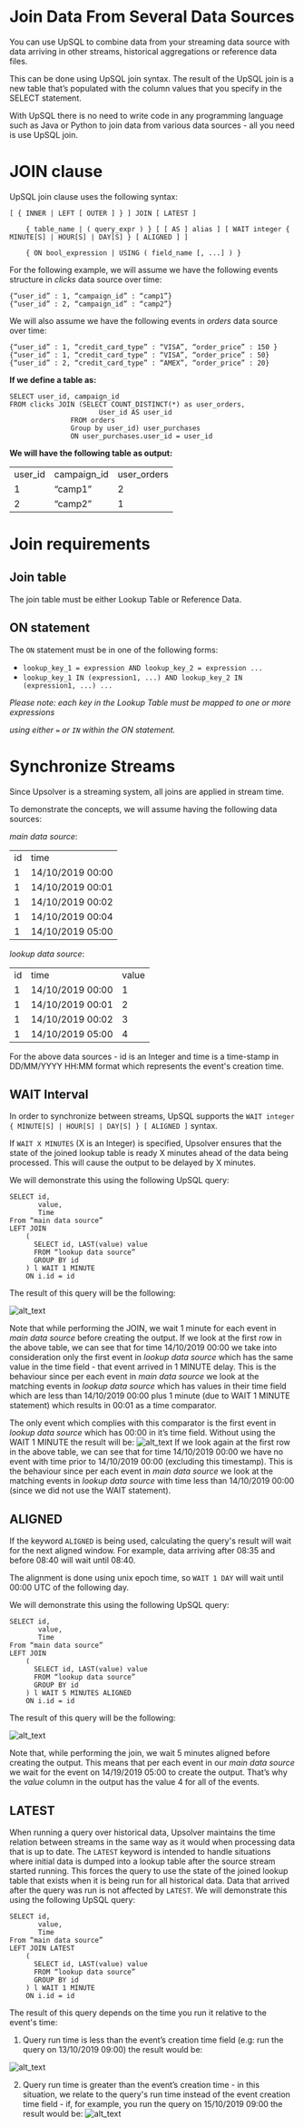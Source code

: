 # Join Data From Several Data Sources

You can use UpSQL to combine data from your streaming data source with data arriving in other streams, historical aggregations or reference data files.

This can be done using UpSQL join syntax. The result of the UpSQL join is a new table that’s populated with the column values that you specify in the SELECT statement.

With UpSQL there is no need to write code in any programming language such as Java or Python to join data from various data sources - all you need is use UpSQL join.

# JOIN clause

UpSQL join clause uses the following syntax:

```
[ { INNER | LEFT [ OUTER ] } ] JOIN [ LATEST ]

    { table_name | ( query_expr ) } [ [ AS ] alias ] [ WAIT integer { MINUTE[S] | HOUR[S] | DAY[S] } [ ALIGNED ] ]

    { ON bool_expression | USING ( field_name [, ...] ) }
```

For the following example, we will assume we have the following events structure in _clicks_ data source over time:

```
{“user_id” : 1, “campaign_id” : “camp1”}
{“user_id” : 2, “campaign_id” : “camp2”}
```

We will also assume we have the following events in _orders_ data source over time:

```
{“user_id” : 1, “credit_card_type” : “VISA”, “order_price” : 150 }
{“user_id” : 1, “credit_card_type” : “VISA”, “order_price” : 50}
{“user_id” : 2, “credit_card_type” : “AMEX”, “order_price” : 20}
```

**If we define a table as:**

```
SELECT user_id, campaign_id
FROM clicks JOIN (SELECT COUNT_DISTINCT(*) as user_orders,
			          User_id AS user_id
		       FROM orders
		       Group by user_id) user_purchases
		       ON user_purchases.user_id = user_id
```

**We will have the following table as output:**

<table>
  <tr>
   <td>user_id
   </td>
   <td>campaign_id
   </td>
   <td>user_orders
   </td>
  </tr>
  <tr>
   <td>1
   </td>
   <td>“camp1”
   </td>
   <td>2
   </td>
  </tr>
  <tr>
   <td>2
   </td>
   <td>“camp2”
   </td>
   <td>1
   </td>
  </tr>
</table>

# Join requirements

## Join table

The join table must be either Lookup Table or Reference Data.

## ON statement

The `ON` statement must be in one of the following forms:

*   `lookup_key_1 = expression AND lookup_key_2 = expression ...`
*   `lookup_key_1 IN (expression1, ...) AND lookup_key_2 IN (expression1, ...) ...`

_Please note: each key in the Lookup Table must be mapped to one or more expressions_

_using either `=` or `IN` within the ON statement._

# Synchronize Streams

Since Upsolver is a streaming system, all joins are applied in stream time. 

To demonstrate the concepts, we will assume having the following data sources:

_main data source_:

<table>
  <tr>
   <td>id
   </td>
   <td>time 
   </td>
  </tr>
  <tr>
   <td>1
   </td>
   <td>14/10/2019 00:00
   </td>
  </tr>
  <tr>
   <td>1
   </td>
   <td>14/10/2019 00:01
   </td>
  </tr>
  <tr>
   <td>1
   </td>
   <td>14/10/2019 00:02
   </td>
  </tr>
  <tr>
   <td>1
   </td>
   <td>14/10/2019 00:04
   </td>
  </tr>
  <tr>
   <td>1
   </td>
   <td>14/10/2019 05:00
   </td>
  </tr>
</table>

_lookup data source_:

<table>
  <tr>
   <td>id
   </td>
   <td>time
   </td>
   <td>value
   </td>
  </tr>
  <tr>
   <td>1
   </td>
   <td>14/10/2019 00:00
   </td>
   <td>1
   </td>
  </tr>
  <tr>
   <td>1
   </td>
   <td>14/10/2019 00:01
   </td>
   <td>2
   </td>
  </tr>
  <tr>
   <td>1
   </td>
   <td>14/10/2019 00:02
   </td>
   <td>3
   </td>
  </tr>
  <tr>
   <td>1
   </td>
   <td>14/10/2019 05:00
   </td>
   <td>4
   </td>
  </tr>
</table>

For the above data sources - id is an Integer and time is a time-stamp in DD/MM/YYYY HH:MM format which represents the event's creation time.

## WAIT Interval

In order to synchronize between streams, UpSQL supports the `WAIT integer { MINUTE[S] | HOUR[S] | DAY[S] } [ ALIGNED ]` syntax. 

If `WAIT X MINUTES` (X is an Integer) is specified, Upsolver ensures that the state of the joined lookup table is ready X minutes ahead of the data being processed. This will cause the output to be delayed by X minutes.

We will demonstrate this using the following UpSQL query:

```
SELECT id,
	   value,
	   Time
From “main data source”
LEFT JOIN 
	(
	  SELECT id, LAST(value) value
	  FROM “lookup data source”
	  GROUP BY id
	) l WAIT 1 MINUTE
	ON i.id = id 
```

The result of this query will be the following:

![alt_text](images/Join-Data1.png)

Note that while performing the JOIN, we wait 1 minute for each event in _main data source_ before creating the output. 
If we look at the first row in the above table, we can see that for time 14/10/2019 00:00 we take into consideration only the first event in _lookup data source_ which has the same value in the time field - that event arrived in 1 MINUTE delay. 
This is the behaviour since per each event in _main data source_ we look at the matching events in _lookup data source_ which has values in their time field which are less than 14/10/2019 00:00 plus 1 minute (due to WAIT 1 MINUTE statement) which results in 00:01 as a time comparator. 

The only event which complies with this comparator is the first event in _lookup data source_ which has 00:00 in it’s time field.
Without using the WAIT 1 MINUTE the result will be:
![alt_text](images/Join-Data0.png)
If we look again at the first row in the above table, we can see that for time 14/10/2019 00:00 we have no event with time prior to 14/10/2019 00:00 (excluding this timestamp). 
This is the behaviour since per each event in _main data source_ we look at the matching events in _lookup data source_ with time less than 14/10/2019 00:00 (since we did not use the WAIT statement). 


## ALIGNED

If the keyword `ALIGNED` is being used, calculating the query's result will wait for the next aligned window. For example, data arriving after 08:35 and before 08:40 will wait until 08:40. 

The alignment is done using unix epoch time, so `WAIT 1 DAY` will wait until 00:00 UTC of the following day.

We will demonstrate this using the following UpSQL query:

```
SELECT id,
	   value,
	   Time
From “main data source”
LEFT JOIN 
	(
	  SELECT id, LAST(value) value
	  FROM “lookup data source”
	  GROUP BY id
	) l WAIT 5 MINUTES ALIGNED
	ON i.id = id 
```

The result of this query will be the following:

![alt_text](images/Join-Data2.png)

Note that, while performing the join, we wait 5 minutes aligned before creating the output. This means that per each event in our _main data source_ we wait for the event on 14/19/2019 05:00 to create the output. That’s why the _value_ column in the output has the value 4 for all of the events.
## LATEST
When running a query over historical data, Upsolver maintains the time relation between streams in the same way as it would when processing data that is up to date. 
The `LATEST` keyword is intended to handle situations where initial data is dumped into a lookup table after the source stream started running. 
This forces the query to use the state of the joined lookup table that exists when it is being run for all historical data. Data that arrived after the query was run is not affected by `LATEST`.
We will demonstrate this using the following UpSQL query:
```
SELECT id,
	   value,
	   Time
From “main data source”
LEFT JOIN LATEST
	(
	  SELECT id, LAST(value) value
	  FROM “lookup data source”
	  GROUP BY id
	) l WAIT 1 MINUTE
	ON i.id = id 
```
The result of this query depends on the time you run it relative to the event's time:
1. Query run time is less than the event’s creation time field (e.g: run the query on 13/10/2019 09:00) the result would be:

![alt_text](images/Join-Data3.png)


2. Query run time is greater than the event’s creation time - in this situation, we relate to the query's run time instead of the event creation time field - if, for example, you run the query on 15/10/2019 09:00 the result would be:
  ![alt_text](images/Join-Data4.png)
